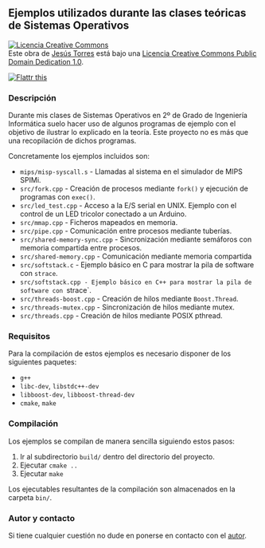 ## Ejemplos utilizados durante las clases teóricas de Sistemas Operativos

<a rel="license" href="http://creativecommons.org/publicdomain/zero/1.0/deed.es"><img alt="Licencia Creative Commons" style="border-width:0" src="http://i.creativecommons.org/l/zero/1.0/88x31.png" /></a><br />Este obra de <a xmlns:cc="http://creativecommons.org/ns#" href="http://gplus.to/jmtorres" property="cc:attributionName" rel="cc:attributionURL">Jesús Torres</a> está bajo una <a rel="license" href="http://creativecommons.org/publicdomain/zero/1.0/deed.es">Licencia Creative Commons Public Domain Dedication 1.0</a>.

<a href="http://flattr.com/thing/1003364/Clases-de-Sistemas-Operativos-by-aplatanado" target="_blank">
<img src="http://api.flattr.com/button/flattr-badge-large.png" alt="Flattr this" title="Flattr this" border="0" /></a>


### Descripción

Durante mis clases de Sistemas Operativos en 2º de Grado de Ingeniería
Informática suelo hacer uso de algunos programas de ejemplo con el objetivo de
ilustrar lo explicado en la teoría. Este proyecto no es más que una
recopilación de dichos programas.

Concretamente los ejemplos incluidos son:

 * `mips/misp-syscall.s` - Llamadas al sistema en el simulador de MIPS SPIMi.
 * `src/fork.cpp` - Creación de procesos mediante `fork()` y ejecución de programas con `exec()`.
 * `src/led_test.cpp` - Acceso a la E/S serial en UNIX. Ejemplo con el control de un LED tricolor conectado a un Arduino.
 * `src/mmap.cpp` - Ficheros mapeados en memoria.
 * `src/pipe.cpp` - Comunicación entre procesos mediante tuberías.
 * `src/shared-memory-sync.cpp` - Sincronización mediante semáforos con memoria compartida entre procesos.
 * `src/shared-memory.cpp` - Comunicación mediante memoria compartida
 * `src/softstack.c` - Ejemplo básico en C para mostrar la pila de software con `strace`.
 * `src/softstack.cpp - Ejemplo básico en C++ para mostrar la pila de software con `strace`.
 * `src/threads-boost.cpp` - Creación de hilos mediante `Boost.Thread`.
 * `src/threads-mutex.cpp` - Sincronización de hilos mediante mutex.
 * `src/threads.cpp` - Creación de hilos mediante POSIX pthread.


### Requisitos

Para la compilación de estos ejemplos es necesario disponer de los siguientes paquetes:

 * `g++`
 * `libc-dev`, `libstdc++-dev`
 * `libboost-dev`, `libboost-thread-dev`
 * `cmake`, `make`


### Compilación

Los ejemplos se compilan de manera sencilla siguiendo estos pasos:

 1. Ir al subdirectorio `build/` dentro del directorio del proyecto.
 2. Ejecutar `cmake ..`
 3. Ejecutar `make`

Los ejecutables resultantes de la compilación son almacenados en la carpeta
`bin/`.


### Autor y contacto

Si tiene cualquier cuestión no dude en ponerse en contacto con el [autor](mailto:jmtorres@ull.es).
